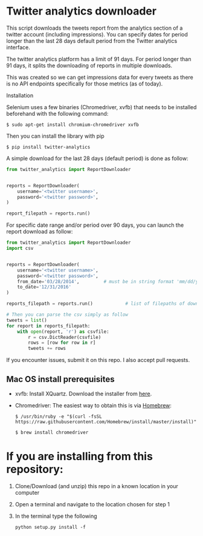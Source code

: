 Twitter analytics downloader
========

This script downloads the tweets report from the analytics section of a twitter account (including impressions). 
You can specify dates for period longer than the last 28 days default period from the Twitter analytics interface.

The twitter analytics platform has a limit of 91 days. For period longer than 91 days, it splits the downloading of reports in multiple downloads.

This was created so we can get impressions data for every tweets as there is no API endpoints specifically for those metrics (as of today).


Installation

Selenium uses a few binaries (Chromedriver, xvfb) that needs to be installed beforehand with the following command:

```commandline
$ sudo apt-get install chromium-chromedriver xvfb
```

Then you can install the library with pip


```commandline
$ pip install twitter-analytics

```


A simple download for the last 28 days (default period) is done as follow:

```python
from twitter_analytics import ReportDownloader


reports = ReportDownloader(
    username='<twitter username>',
    password='<twitter password>',
)

report_filepath = reports.run()
```

For specific date range and/or period over 90 days, you can launch the report download as follow:

```python
from twitter_analytics import ReportDownloader
import csv


reports = ReportDownloader(
    username='<twitter username>',
    password='<twitter password>',
    from_date='03/28/2014',         # must be in string format 'mm/dd/yyyy' and nothing before October 2013 (twitter restriction).
    to_date='12/31/2016'
)

reports_filepath = reports.run()            # list of filepaths of downloaded csv reports

# Then you can parse the csv simply as follow
tweets = list()
for report in reports_filepath:
    with open(report, 'r') as csvfile:
        r = csv.DictReader(csvfile)
        rows = [row for row in r]
        tweets += rows

```

If you encounter issues, submit it on this repo. I also accept pull requests.

## Mac OS install prerequisites

- xvfb: Install XQuartz. Download the installer from [here](https://www.xquartz.org).
- Chromedriver: The easiest way to obtain this is via [Homebrew](https://brew.sh):

    ```commandline
    $ /usr/bin/ruby -e "$(curl -fsSL https://raw.githubusercontent.com/Homebrew/install/master/install)"
    
    $ brew install chromedriver
    ```

# If you are installing from this repository:

1. Clone/Download (and unzip) this repo in a known location in your computer

2. Open a terminal and navigate to the location chosen for step 1

3. In the terminal type the following

   ```
   python setup.py install -f
   ```

   ​